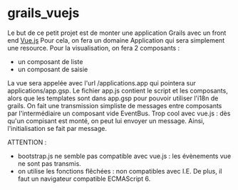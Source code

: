 # grails_vuejs

Le but de ce petit projet est de monter une application Grails avec un front end [Vue.js](http://vuejs.org)
Pour cela, on fera un domaine Application qui sera simplement une resource.
Pour la visualisation, on fera 2 composants :
- un composant de liste
- un composant de saisie

La vue sera appelée avec l'url /applications.app qui pointera sur applications/app.gsp.
Le fichier app.js contient le script et les composants, alors que les templates sont dans app.gsp pour pouvoir utiliser l'i18n de grails.
On fait une transmission simpliste de messages entre composants par l'intermédiaire un composant vide EventBus.
Trop cool avec vue.js : dès qu'un compisant est monté, on peut lui envoyer un message. Ainsi, l'initialisation se fait par message.

ATTENTION :
- bootstrap.js ne semble pas compatible avec vue.js : les évènements vue ne sont pas transmis.
- on utilise les fonctions flêchées : non compatibles avec I.E. De plus, il faut un navigateur compatible ECMAScript 6.



